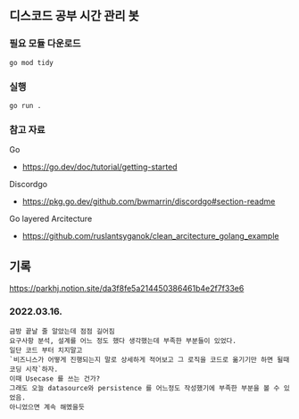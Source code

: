 ## 디스코드 공부 시간 관리 봇

### 필요 모듈 다운로드
```
go mod tidy
```

### 실행
```
go run .
```

### 참고 자료
Go
* https://go.dev/doc/tutorial/getting-started

Discordgo
* https://pkg.go.dev/github.com/bwmarrin/discordgo#section-readme

Go layered Arcitecture
* https://github.com/ruslantsyganok/clean_arcitecture_golang_example


## 기록
https://parkhj.notion.site/da3f8fe5a214450386461b4e2f7f33e6
### 2022.03.16.
```
금방 끝날 줄 알았는데 점점 길어짐
요구사항 분석, 설계를 어느 정도 했다 생각했는데 부족한 부분들이 있었다.
일단 코드 부터 치지말고 
`비즈니스가 어떻게 진행되는지 말로 상세하게 적어보고 그 로직을 코드로 옮기기만 하면 될때 코딩 시작`하자.
이때 Usecase 를 쓰는 건가?
그래도 오늘 datasource와 persistence 를 어느정도 작성했기에 부족한 부분을 볼 수 있었음.
아니었으면 계속 해멨을듯
```

